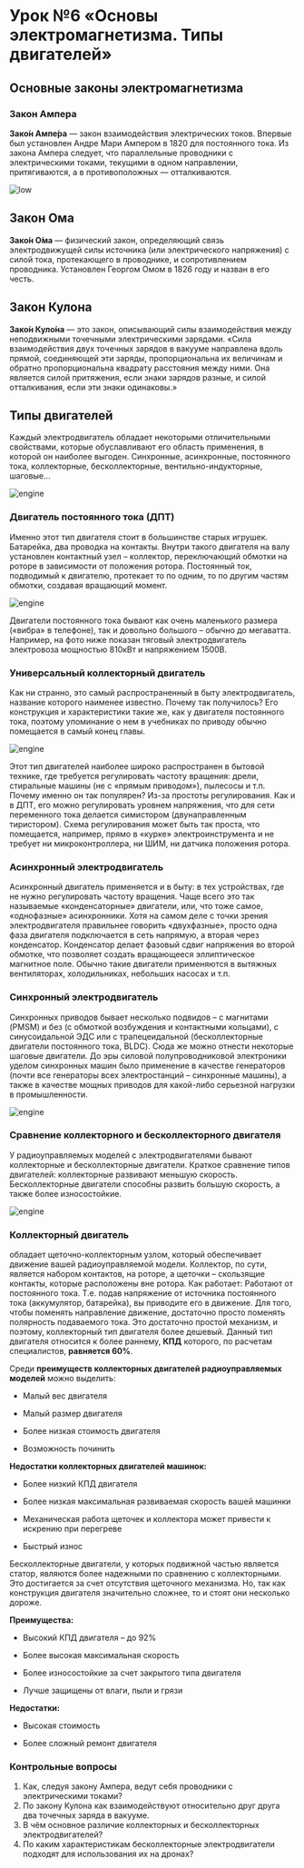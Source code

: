 Урок №6 «Основы электромагнетизма. Типы двигателей»
===================================================

Основные законы электромагнетизма
---------------------------------

### Закон Ампера

**Зако́н Ампе́ра**  — закон взаимодействия электрических токов. Впервые был установлен Андре Мари Ампером в 1820 для постоянного тока. Из закона Ампера следует, что параллельные проводники с электрическими токами, текущими в одном направлении, притягиваются, а в противоположных — отталкиваются.

![low](../assets/8_1.png)

Закон Ома
---------

**Зако́н О́ма** — физический закон, определяющий связь электродвижущей силы источника (или электрического напряжения) с силой тока, протекающего в проводнике, и сопротивлением проводника. Установлен Георгом Омом в 1826 году и назван в его честь.

Закон Кулона
------------

**Зако́н Куло́на** — это закон, описывающий силы взаимодействия между неподвижными точечными электрическими зарядами.
«Сила взаимодействия двух точечных зарядов в вакууме направлена вдоль прямой, соединяющей эти заряды, пропорциональна их величинам и обратно пропорциональна квадрату расстояния между ними. Она является силой притяжения, если знаки зарядов разные, и силой отталкивания, если эти знаки одинаковы.»

Типы двигателей
---------------

Каждый электродвигатель обладает некоторыми отличительными свойствами, которые обуславливают его область применения, в которой он наиболее выгоден. Синхронные, асинхронные, постоянного тока, коллекторные, бесколлекторные, вентильно-индукторные, шаговые…

![engine](../assets/8_2.png)

### Двигатель постоянного тока (ДПТ)

Именно этот тип двигателя стоит в большинстве старых игрушек. Батарейка, два проводка на контакты. Внутри такого двигателя на валу установлен контактный узел – коллектор, переключающий обмотки на роторе в зависимости от положения ротора. Постоянный ток, подводимый к двигателю, протекает то по одним, то по другим частям обмотки, создавая вращающий момент.

![engine](../assets/8_3.png)

Двигатели постоянного тока бывают как очень маленького размера («вибра» в телефоне), так и довольно большого – обычно до мегаватта. Например, на фото ниже показан тяговый электродвигатель электровоза мощностью 810кВт и напряжением 1500В.

### Универсальный коллекторный двигатель

Как ни странно, это самый распространенный в быту электродвигатель, название которого наименее известно. Почему так получилось? Его конструкция и характеристики такие же, как у двигателя постоянного тока, поэтому упоминание о нем в учебниках по приводу обычно помещается в самый конец главы.

![engine](../assets/8_4.png)

Этот тип двигателей наиболее широко распространен в бытовой технике, где требуется регулировать частоту вращения: дрели, стиральные машины (не с «прямым приводом»), пылесосы и т.п. Почему именно он так популярен? Из-за простоты регулирования. Как и в ДПТ, его можно регулировать уровнем напряжения, что для сети переменного тока делается симистором (двунаправленным тиристором). Схема регулирования может быть так проста, что помещается, например, прямо в «курке» электроинструмента и не требует ни микроконтроллера, ни ШИМ, ни датчика положения ротора.

### Асинхронный электродвигатель

Асинхронный двигатель применяется и в быту: в тех устройствах, где не нужно регулировать частоту вращения. Чаще всего это так называемые «конденсаторные» двигатели, или, что тоже самое, «однофазные» асинхронники. Хотя на самом деле с точки зрения электродвигателя правильнее говорить «двухфазные», просто одна фаза двигателя подключается в сеть напрямую, а вторая через конденсатор. Конденсатор делает фазовый сдвиг напряжения во второй обмотке, что позволяет создать вращающееся эллиптическое магнитное поле. Обычно такие двигатели применяются в вытяжных вентиляторах, холодильниках, небольших насосах и т.п.

### Синхронный электродвигатель

Синхронных приводов бывает несколько подвидов – с магнитами (PMSM) и без (с обмоткой возбуждения и контактными кольцами), с синусоидальной ЭДС или с трапецеидальной (бесколлекторные двигатели постоянного тока, BLDC). Сюда же можно отнести некоторые шаговые двигатели. До эры силовой полупроводниковой электроники уделом синхронных машин было применение в качестве генераторов (почти все генераторы всех электростанций – синхронные машины), а также в качестве мощных приводов для какой-либо серьезной нагрузки в промышленности.

![engine](../assets/8_5.png)

### Сравнение коллекторного и бесколлекторного двигателя

У радиоуправляемых моделей с электродвигателями бывают коллекторные и бесколлекторные двигатели.
Краткое сравнение типов двигателей: коллекторные развивают меньшую скорость. Бесколлекторные двигатели способны развить большую скорость, а также более износостойкие.

![engine](../assets/8_6.png)

### Коллекторный двигатель

обладает щеточно-коллекторным узлом, который обеспечивает движение вашей радиоуправляемой модели. Коллектор, по сути, является набором контактов, на роторе, а щеточки – скользящие контакты, которые расположены вне ротора.
Как работает: Работают от постоянного тока. Т.е. подав напряжение от источника постоянного тока (аккумулятор, батарейка), вы приводите его в движение. Для того, чтобы поменять направление движение, достаточно просто поменять полярность подаваемого тока. Это достаточно простой механизм, и поэтому, коллекторный тип двигателя более дешевый. Данный тип двигателя относится к более раннему, **КПД** которого, по расчетам специалистов, **равняется 60%**.

Среди **преимуществ коллекторных двигателей радиоуправляемых моделей** можно выделить:

* Малый вес двигателя

* Малый размер двигателя

* Более низкая стоимость двигателя

* Возможность починить

**Недостатки коллекторных двигателей машинок:**

* Более низкий КПД двигателя

* Более низкая максимальная развиваемая скорость вашей машинки

* Механическая работа щеточек и коллектора может привести к искрению при перегреве

* Быстрый износ

Бесколлекторные двигатели, у которых подвижной частью является статор, являются более надежными по сравнению с коллекторными. Это достигается за счет отсутствия щеточного механизма. Но, так как конструкция двигателя значительно сложнее, то и стоят они несколько дороже.

**Преимущества:**

* Высокий КПД двигателя – до 92%

* Более высокая максимальная скорость

* Более износостойкие за счет закрытого типа двигателя

* Лучше защищены от влаги, пыли и грязи

**Недостатки:**

* Высокая стоимость

* Более сложный ремонт двигателя

### Контрольные вопросы

1. Как, следуя закону Ампера, ведут себя проводники с электрическими токами?
2. По закону Кулона как взаимодействуют относительно друг друга два точечных заряда в вакууме.
3. В чём основное различие коллекторных и бесколлекторных электродвигателей?
4. По каким характеристикам бесколлекторные электродвигатели подходят для использования их на дронах?
